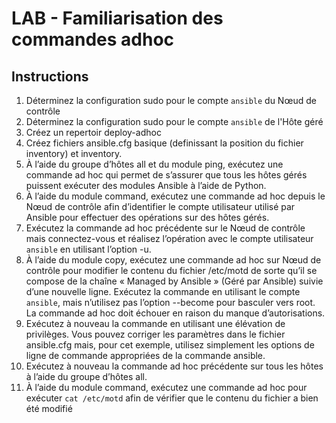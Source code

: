 # LAB - Familiarisation des commandes adhoc
##  Instructions
1. Déterminez la configuration sudo pour le compte `ansible` du Nœud de contrôle  
2. Déterminez la configuration sudo pour le compte `ansible` de l'Hôte géré 
3. Créez un repertoir deploy-adhoc
4. Créez fichiers ansible.cfg basique (definissant la position du fichier inventory) et inventory.
5. À l’aide du groupe d’hôtes all et du module ping, exécutez une commande ad hoc qui permet de s’assurer que tous les hôtes gérés puissent exécuter des modules Ansible à l’aide de Python.
6. À l’aide du module command, exécutez une commande ad hoc depuis le Nœud de contrôle  afin d’identifier le compte utilisateur utilisé par Ansible pour effectuer des opérations sur des hôtes gérés. 
7. Exécutez la commande ad hoc précédente sur le  Nœud de contrôle mais connectez-vous et réalisez l’opération avec le compte utilisateur `ansible` en utilisant l’option -u.
8. À l’aide du module copy, exécutez une commande ad hoc sur Nœud de contrôle pour modifier le contenu du fichier /etc/motd de sorte qu’il se compose de la chaîne « Managed by Ansible » (Géré par Ansible) suivie d’une nouvelle ligne. Exécutez la commande en utilisant le compte `ansible`, mais n’utilisez pas l’option --become pour basculer vers root. La commande ad hoc doit échouer en raison du manque d’autorisations.
9. Exécutez à nouveau la commande en utilisant une élévation de privilèges. Vous pouvez corriger les paramètres dans le fichier ansible.cfg mais, pour cet exemple, utilisez simplement les options de ligne de commande appropriées de la commande ansible.
10. Exécutez à nouveau la commande ad hoc précédente sur tous les hôtes à l’aide du groupe d’hôtes all. 
11. À l’aide du module command, exécutez une commande ad hoc pour exécuter `cat /etc/motd` afin de vérifier que le contenu du fichier a bien été modifié 

